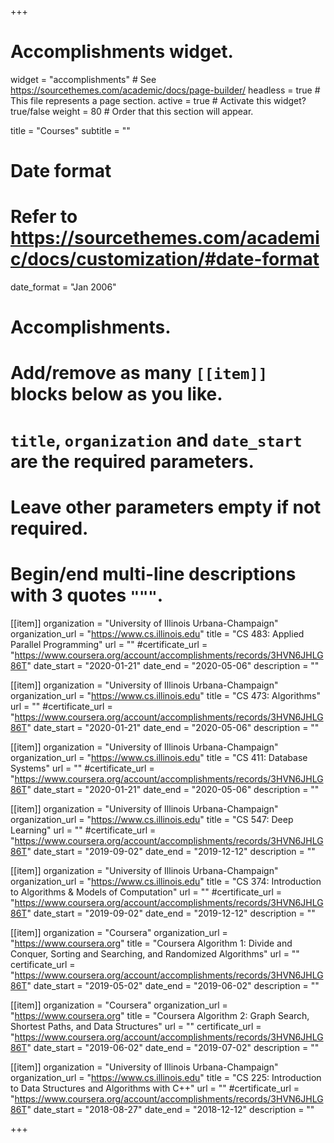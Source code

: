 +++
# Accomplishments widget.
widget = "accomplishments"  # See https://sourcethemes.com/academic/docs/page-builder/
headless = true  # This file represents a page section.
active = true  # Activate this widget? true/false
weight = 80  # Order that this section will appear.

title = "Courses"
subtitle = ""

# Date format
#   Refer to https://sourcethemes.com/academic/docs/customization/#date-format
date_format = "Jan 2006"

# Accomplishments.
#   Add/remove as many `[[item]]` blocks below as you like.
#   `title`, `organization` and `date_start` are the required parameters.
#   Leave other parameters empty if not required.
#   Begin/end multi-line descriptions with 3 quotes `"""`.

[[item]]
  organization = "University of Illinois Urbana-Champaign"
  organization_url = "https://www.cs.illinois.edu"
  title = "CS 483: Applied Parallel Programming"
  url = ""
  #certificate_url = "https://www.coursera.org/account/accomplishments/records/3HVN6JHLG86T"
  date_start = "2020-01-21"
  date_end = "2020-05-06"
  description = ""
  
[[item]]
  organization = "University of Illinois Urbana-Champaign"
  organization_url = "https://www.cs.illinois.edu"
  title = "CS 473: Algorithms"
  url = ""
  #certificate_url = "https://www.coursera.org/account/accomplishments/records/3HVN6JHLG86T"
  date_start = "2020-01-21"
  date_end = "2020-05-06"
  description = ""
  
[[item]]
  organization = "University of Illinois Urbana-Champaign"
  organization_url = "https://www.cs.illinois.edu"
  title = "CS 411: Database Systems"
  url = ""
  #certificate_url = "https://www.coursera.org/account/accomplishments/records/3HVN6JHLG86T"
  date_start = "2020-01-21"
  date_end = "2020-05-06"
  description = ""


[[item]]
  organization = "University of Illinois Urbana-Champaign"
  organization_url = "https://www.cs.illinois.edu"
  title = "CS 547: Deep Learning"
  url = ""
  #certificate_url = "https://www.coursera.org/account/accomplishments/records/3HVN6JHLG86T"
  date_start = "2019-09-02"
  date_end = "2019-12-12"
  description = ""
  
[[item]]
  organization = "University of Illinois Urbana-Champaign"
  organization_url = "https://www.cs.illinois.edu"
  title = "CS 374: Introduction to Algorithms & Models of Computation"
  url = ""
  #certificate_url = "https://www.coursera.org/account/accomplishments/records/3HVN6JHLG86T"
  date_start = "2019-09-02"
  date_end = "2019-12-12"
  description = ""

[[item]]
  organization = "Coursera"
  organization_url = "https://www.coursera.org"
  title = "Coursera Algorithm 1: Divide and Conquer, Sorting and Searching, and Randomized Algorithms"
  url = ""
  certificate_url = "https://www.coursera.org/account/accomplishments/records/3HVN6JHLG86T"
  date_start = "2019-05-02"
  date_end = "2019-06-02"
  description = ""

[[item]]
  organization = "Coursera"
  organization_url = "https://www.coursera.org"
  title = "Coursera Algorithm 2: Graph Search, Shortest Paths, and Data Structures"
  url = ""
  certificate_url = "https://www.coursera.org/account/accomplishments/records/3HVN6JHLG86T"
  date_start = "2019-06-02"
  date_end = "2019-07-02"
  description = ""


[[item]]
  organization = "University of Illinois Urbana-Champaign"
  organization_url = "https://www.cs.illinois.edu"
  title = "CS 225: Introduction to Data Structures and Algorithms with C++"
  url = ""
  #certificate_url = "https://www.coursera.org/account/accomplishments/records/3HVN6JHLG86T"
  date_start = "2018-08-27"
  date_end = "2018-12-12"
  description = ""


  
+++
